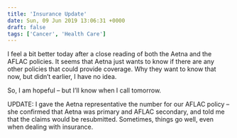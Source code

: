```yaml
---
title: 'Insurance Update'
date: Sun, 09 Jun 2019 13:06:31 +0000
draft: false
tags: ['Cancer', 'Health Care']
---
```


I feel a bit better today after a close reading of both the Aetna and the AFLAC policies. It seems that Aetna just wants to know if there are any other policies that could provide coverage. Why they want to know that now, but didn’t earlier, I have no idea.

So, I am hopeful – but I’ll know when I call tomorrow.

UPDATE: I gave the Aetna representative the number for our AFLAC policy – she confirmed that Aetna was primary and AFLAC secondary, and told me that the claims would be resubmitted. Sometimes, things go well, even when dealing with insurance.

